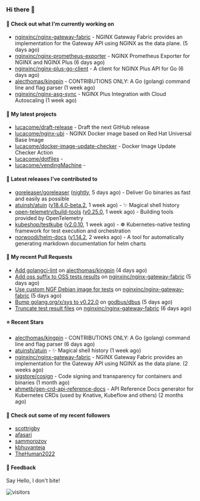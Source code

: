 ### Hi there 👋

#### 👷 Check out what I'm currently working on

- [nginxinc/nginx-gateway-fabric](https://github.com/nginxinc/nginx-gateway-fabric) - NGINX Gateway Fabric provides an implementation for the Gateway API using NGINX as the data plane. (5 days ago)
- [nginxinc/nginx-prometheus-exporter](https://github.com/nginxinc/nginx-prometheus-exporter) - NGINX Prometheus Exporter for NGINX and NGINX Plus (6 days ago)
- [nginxinc/nginx-plus-go-client](https://github.com/nginxinc/nginx-plus-go-client) - A client for NGINX Plus API for Go (6 days ago)
- [alecthomas/kingpin](https://github.com/alecthomas/kingpin) - CONTRIBUTIONS ONLY: A Go (golang) command line and flag parser (1 week ago)
- [nginxinc/nginx-asg-sync](https://github.com/nginxinc/nginx-asg-sync) - NGINX Plus Integration with Cloud Autoscaling  (1 week ago)

#### 🌱 My latest projects

- [lucacome/draft-release](https://github.com/lucacome/draft-release) - Draft the next GitHub release
- [lucacome/nginx-ubi](https://github.com/lucacome/nginx-ubi) - NGINX Docker image based on Red Hat Universal Base Image
- [lucacome/docker-image-update-checker](https://github.com/lucacome/docker-image-update-checker) - Docker Image Update Checker Action
- [lucacome/dotfiles](https://github.com/lucacome/dotfiles) - 
- [lucacome/vendingMachine](https://github.com/lucacome/vendingMachine) - 

#### 🔭 Latest releases I've contributed to

- [goreleaser/goreleaser](https://github.com/goreleaser/goreleaser) ([nightly](https://github.com/goreleaser/goreleaser/releases/tag/nightly), 5 days ago) - Deliver Go binaries as fast and easily as possible
- [atuinsh/atuin](https://github.com/atuinsh/atuin) ([v18.4.0-beta.2](https://github.com/atuinsh/atuin/releases/tag/v18.4.0-beta.2), 1 week ago) - ✨ Magical shell history
- [open-telemetry/build-tools](https://github.com/open-telemetry/build-tools) ([v0.25.0](https://github.com/open-telemetry/build-tools/releases/tag/v0.25.0), 1 week ago) - Building tools provided by OpenTelemetry
- [kubeshop/testkube](https://github.com/kubeshop/testkube) ([v2.0.10](https://github.com/kubeshop/testkube/releases/tag/v2.0.10), 1 week ago) - ☸️ Kubernetes-native testing framework for test execution and orchestration
- [norwoodj/helm-docs](https://github.com/norwoodj/helm-docs) ([v1.14.2](https://github.com/norwoodj/helm-docs/releases/tag/v1.14.2), 2 weeks ago) - A tool for automatically generating markdown documentation for helm charts

#### 🔨 My recent Pull Requests

- [Add golangci-lint](https://github.com/alecthomas/kingpin/pull/354) on [alecthomas/kingpin](https://github.com/alecthomas/kingpin) (4 days ago)
- [Add oss suffix to OSS tests results](https://github.com/nginxinc/nginx-gateway-fabric/pull/2261) on [nginxinc/nginx-gateway-fabric](https://github.com/nginxinc/nginx-gateway-fabric) (5 days ago)
- [Use custom NGF Debian image for tests](https://github.com/nginxinc/nginx-gateway-fabric/pull/2260) on [nginxinc/nginx-gateway-fabric](https://github.com/nginxinc/nginx-gateway-fabric) (5 days ago)
- [Bump golang.org/x/sys to v0.22.0](https://github.com/godbus/dbus/pull/386) on [godbus/dbus](https://github.com/godbus/dbus) (5 days ago)
- [Truncate test result files](https://github.com/nginxinc/nginx-gateway-fabric/pull/2255) on [nginxinc/nginx-gateway-fabric](https://github.com/nginxinc/nginx-gateway-fabric) (6 days ago)

#### ⭐ Recent Stars

- [alecthomas/kingpin](https://github.com/alecthomas/kingpin) - CONTRIBUTIONS ONLY: A Go (golang) command line and flag parser (6 days ago)
- [atuinsh/atuin](https://github.com/atuinsh/atuin) - ✨ Magical shell history (1 week ago)
- [nginxinc/nginx-gateway-fabric](https://github.com/nginxinc/nginx-gateway-fabric) - NGINX Gateway Fabric provides an implementation for the Gateway API using NGINX as the data plane. (2 weeks ago)
- [sigstore/cosign](https://github.com/sigstore/cosign) - Code signing and transparency for containers and binaries (1 month ago)
- [ahmetb/gen-crd-api-reference-docs](https://github.com/ahmetb/gen-crd-api-reference-docs) - API Reference Docs generator for Kubernetes CRDs (used by Knative, Kubeflow and others) (2 months ago)

#### 👯 Check out some of my recent followers

- [scottrigby](https://github.com/scottrigby)
- [afasari](https://github.com/afasari)
- [sammorozov](https://github.com/sammorozov)
- [kbhuvanteja](https://github.com/kbhuvanteja)
- [TheHuman2022](https://github.com/TheHuman2022)

#### 💬 Feedback

Say Hello, I don't bite!

![visitors](https://visitor-badge.laobi.icu/badge?page_id=lucacome.visitor-badge)
#
